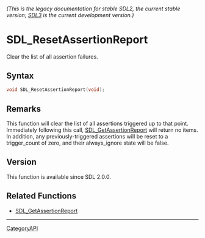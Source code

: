 ###### (This is the legacy documentation for stable SDL2, the current stable version; [SDL3](https://wiki.libsdl.org/SDL3/) is the current development version.)
# SDL_ResetAssertionReport

Clear the list of all assertion failures.

## Syntax

```c
void SDL_ResetAssertionReport(void);

```

## Remarks

This function will clear the list of all assertions triggered up to that
point. Immediately following this call,
[SDL_GetAssertionReport](SDL_GetAssertionReport) will return no items. In
addition, any previously-triggered assertions will be reset to a
trigger_count of zero, and their always_ignore state will be false.

## Version

This function is available since SDL 2.0.0.

## Related Functions

* [SDL_GetAssertionReport](SDL_GetAssertionReport)

----
[CategoryAPI](CategoryAPI)

